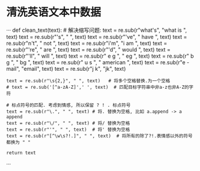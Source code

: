 # 清洗英语文本中数据

···
def clean_text(text):
    # 解决缩写问题: 
    text = re.sub(r"what's", "what is ", text)
    text = re.sub(r"\'s", " ", text)
    text = re.sub(r"\'ve", " have ", text)
    text = re.sub(r"n't", " not ", text)
    text = re.sub(r"i'm", "i am ", text)
    text = re.sub(r"\'re", " are ", text)
    text = re.sub(r"\'d", " would ", text)
    text = re.sub(r"\'ll", " will ", text)
    text = re.sub(r" e g ", " eg ", text)
    text = re.sub(r" b g ", " bg ", text)
    text = re.sub(r" u s ", " american ", text)
    text = re.sub(r"e - mail", "email", text)
    text = re.sub(r"j k", "jk", text)
    
    text = re.sub(r"\s{2,}", " ", text)   # 将多个空格替换.为一个空格
    # text = re.sub('[^a-zA-Z]',' ', text)  # 匹配目标字符串中非a-z也非A-Z的字符
    
    # 标点符号的匹配. 考虑到情感, 所以保留 ? ! . 标点符号 
    text = re.sub(r"\.", " ", text) # 将. 替换为空格, 比如 a.append -> a append 
    text = re.sub(r"\/", " ", text) # 将/ 替换为空格
    text = re.sub(r"'", " ", text)  # 将' 替换为空格
    text = re.sub(r"[^\w\s?!.]", " ", text)  # 将所有的除了?!.表情感以外的符号都换为 " " 
    
    return text
···
